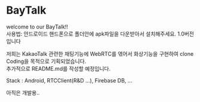# BayTalk

welcome to our BayTalk!!
<br>
사용법: 안드로이드 핸드폰으로 
폴더안에 apk파일을 다운받아서 설치해주세요. 1.0버전입니다

저희는 KakaoTalk 관련한 채팅기능에 WebRTC를 엮어서 화상기능을 구현하여 clone Coding을 목적으로 기획되었습니다.  
추가적으로 README.md를 작성할 예정입니다.

Stack : Android, RTCClient(R&D ...), Firebase DB, ...  

아직은 개발용..